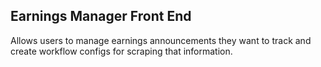 ## Earnings Manager Front End

Allows users to manage earnings announcements they want to track and create workflow configs for scraping that information.
